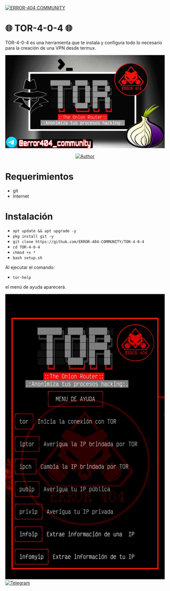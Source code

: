 <a href="#"><img title="ERROR-404 COMMUNITY" src="https://img.shields.io/badge/ERROR-404-green?colorA=%23ff0000&colorB=%23017e40&style=for-the-badge"></a>
# 🌐 TOR-4-0-4 🌐
TOR-4-0-4 es una herramienta que te instala y configura todo lo necesario para la creación de una VPN desde termux.

![TOR](https://github.com/ERROR-404-COMMUNITY/TOR-4-0-4/blob/main/src/tor1.png)
<p align="center">
<a href="https://github.com/ERROR-404-COMMUNITY"><img title="Author" src="https://img.shields.io/badge/Author-ERROR--404-red?&style=plastic&logo=github"></a>
</p>

# Requerimientos
* git
* Internet
# Instalación

* `apt update && apt upgrade -y`
* `pkg install git -y`
* `git clone https://github.com/ERROR-404-COMMUNITY/TOR-4-0-4`
* `cd TOR-4-0-4`
* `chmod +x *`
* `bash setup.sh`

Al ejecutar el comando:

* `tor-help`

el menú de ayuda aparecerá.

![TOR](https://github.com/ERROR-404-COMMUNITY/TOR-4-0-4/blob/main/src/tor2.png)
[![Telegram](https://img.shields.io/badge/Telegram-@Error404_00-00BFFF?logo=telegram&logoColor=red&style=plastic)](https://t.me/Error404_00)

